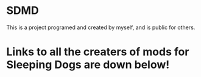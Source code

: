 # SDMD
This is a project programed and created by myself, and is public for others.
# Links to all the creaters of mods for Sleeping Dogs are down below!

